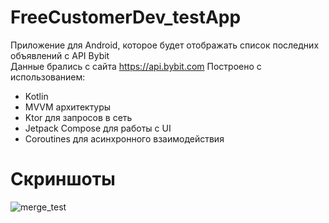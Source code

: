 # FreeCustomerDev_testApp

Приложение для Android, которое будет отображать список последних объявлений с API Bybit  
Данные брались с сайта https://api.bybit.com
Построено с использованием:  
- Kotlin
- MVVM архитектуры    
- Ktor для запросов в сеть
- Jetpack Compose для работы с UI
- Coroutines для асинхронного взаимодействия

# Скриншоты  
![merge_test](https://github.com/Qowos8/FreeCustomerDev_testApp/assets/89923159/21faf23e-4cbc-47a9-a73d-4d75f6e00817)
